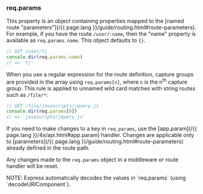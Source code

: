<h3 id='req.params'>req.params</h3>

This property is an object containing properties mapped to the [named route "parameters"](/{{ page.lang }}/guide/routing.html#route-parameters). For example, if you have the route `/user/:name`, then the "name" property is available as `req.params.name`. This object defaults to `{}`.

```js
// GET /user/tj
console.dir(req.params.name)
// => 'tj'
```

When you use a regular expression for the route definition, capture groups are provided in the array using `req.params[n]`, where `n` is the n<sup>th</sup> capture group. This rule is applied to unnamed wild card matches with string routes such as `/file/*`:

```js
// GET /file/javascripts/jquery.js
console.dir(req.params[0])
// => 'javascripts/jquery.js'
```

If you need to make changes to a key in `req.params`, use the [app.param](/{{ page.lang }}/4x/api.html#app.param) handler. Changes are applicable only to [parameters](/{{ page.lang }}/guide/routing.html#route-parameters) already defined in the route path.

Any changes made to the `req.params` object in a middleware or route handler will be reset.

<div class="doc-box doc-info" markdown="1">
NOTE: Express automatically decodes the values in `req.params` (using `decodeURIComponent`).
</div>
